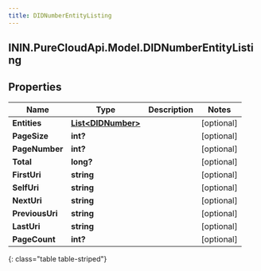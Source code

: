 ```yaml
---
title: DIDNumberEntityListing
---
```

## ININ.PureCloudApi.Model.DIDNumberEntityListing

## Properties

|Name | Type | Description | Notes|
|------------ | ------------- | ------------- | -------------|
| **Entities** | [**List&lt;DIDNumber&gt;**](DIDNumber.html) |  | [optional] |
| **PageSize** | **int?** |  | [optional] |
| **PageNumber** | **int?** |  | [optional] |
| **Total** | **long?** |  | [optional] |
| **FirstUri** | **string** |  | [optional] |
| **SelfUri** | **string** |  | [optional] |
| **NextUri** | **string** |  | [optional] |
| **PreviousUri** | **string** |  | [optional] |
| **LastUri** | **string** |  | [optional] |
| **PageCount** | **int?** |  | [optional] |
{: class="table table-striped"}



